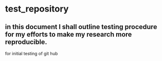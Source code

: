 # test_repository
## in this document I shall outline testing procedure for my efforts to make my research more reproducible.
for initial testing of git hub
